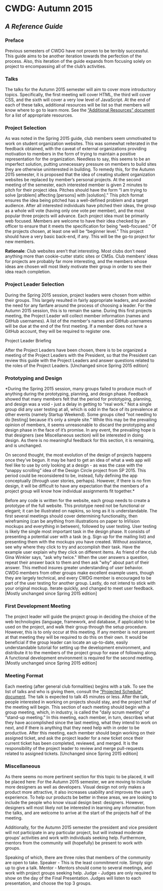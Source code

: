 # CWDG: Autumn 2015
## *A Reference Guide*

### Preface

Previous semesters of CWDG have not proven to be terribly successful. This guide aims to be another iteration towards the perfection of the process. Also, this iteration of the guide expands from focusing solely on project to encompassing all of the club’s activities.

### Talks

The talks for the Autumn 2015 semester will aim to cover more introductory topics. Specifically, the first meeting will cover HTML, the third will cover CSS, and the sixth will cover a very low level of JavaScript. At the end of each of these talks, additional resources will be list so that members will know where to go to learn more. See the [“Additional Resources” document](resources.md) for a list of appropriate resources.

### Project Selection

As was noted in the Spring 2015 guide, club members seem unmotivated to work on student organization websites. This was somewhat reiterated in the feedback obtained, with the caveat of external organizations providing motivation to members in the form of trying to maintain a positive representation for the organization. Needless to say, this seems to be an imperfect solution, putting unnecessary pressure on members to build sites they are otherwise uninterested in building.
To remedy this, for the Autumn 2015 semester, it is proposed that the idea of creating student organization websites be replaced by member’s personal projects. At the second meeting of the semester, each interested member is given 2 minutes to pitch for their project idea. Pitches should have the form “I am trying to solve [problem] affecting [persons] with [solution].” This pitch format ensures the idea being pitched has a well-defined problem and a target audience.
After all interested individuals have pitched their ideas, the group as a whole will vote (having only one vote per member), and the most popular three projects will advance. Each project idea must be primarily web focused. Members are welcome to have their idea checked by an officer to ensure that it meets the specification for being “web-focused.” Of the projects chosen, at least one will be “beginner level.” This project should have a very basic back-end, if any. This will be the go-to project for new members.

**Rationale**: Club websites aren’t that interesting. Most clubs don’t need anything more than cookie-cutter static sites or CMSs. Club members’ ideas for projects are probably far more interesting, and the members whose ideas are chosen will most likely motivate their group in order to see their idea reach completion.

### Project Leader Selection

During the Spring 2015 session, project leaders were chosen from within their groups. This largely resulted in fairly appropriate leaders, and avoided the need for any fanfare around the process of choosing a leader. For the Autumn 2015 session, this is to remain the same.
During this first projects meeting, the Project Leader will collect member information (names and GitHub usernames). A list of the member's names and GitHub usernames will be due at the end of the first meeting. If a member does not have a GitHub account, they will be required to register one.

Project Leader Briefing

After the Project Leaders have been chosen, there is to be organized a meeting of the Project Leaders with the President, so that the President can review this guide with the Project Leaders and answer questions related to the roles of the Project Leaders.
[Unchanged since Spring 2015 edition]

### Prototyping and Design

*During the Spring 2015 session, many groups failed to produce much of anything during the prototyping, planning, and design phase. Feedback showed that many members felt that the period for prototyping, planning, and design was a void - just a delay in getting to “real work.” Not a single group did any user testing at all, which is odd in the face of its prevalence at other events (namely Startup Weekend). Some groups cited “not needing to do [testing] because it’s only a simple site.”
While this may be the prevailing opinion of members, it seems unreasonable to discard the prototyping and design phase in the face of it’s promise. In any event, the prevailing hope is that designers (see Miscellaneous section) will be interested in doing design. As there is no meaningful feedback for this section, it is remaining, and is unchanged.

On second thought, the most evolution of the design of projects happens once they’ve begun. It may be hard to get an idea of what a web app will feel like to use by only looking at a design - as was the case with the “snappy scrolling” idea of the Design Circle project from SP 2015. This period could be reconsidered to be, instead, fully defining the app conceptually (through user stories, perhaps). However, if there is no firm design, it will be difficult to have any expectation that the members of a project group will know how individual assignments fit together.*

Before any code is written for the website, each group needs to create a prototype of the full website. This prototype need not be functional or elegant; it can be illustrated on napkins, so long as it is understandable. The first several meetings should cover determining functionality, then wireframing (can be anything from illustrations on paper to InVision mockups and everything in between), followed by user testing.
User testing is likely the single most important task in the design phase. It consists of presenting a potential user with a task (e.g. Sign up for the mailing list) and presenting them with the mockups you have created. Without assistance, see why where they click to try and accomplish their task. Have the example user explain why they click on different items. As friend of the club Gina Winkler says, "ask why twice." When the user answers a question, repeat their answer back to them and then ask "why" about part of their answer. This method insures greater understanding of user behavior. CWDG members from other groups make excellent example users, though they are largely technical, and every CWDG member is encouraged to be part of the user testing for another group. Lastly, do not intend to stick with your original mockup. Iterate quickly, and changed to meet user feedback.
[Mostly unchanged since Spring 2015 edition]

### First Development Meeting

The project leader will guide the project group in deciding the choice of the web technologies (language, framework, and database, if applicable) to be used on the project, and walk their group through the setup procedure. However, this is to only occur at this meeting. If any member is not present at that meeting they will be required to do this on their own. It would be beneficial if the group leader can locate an up-to-date, easily understandable tutorial for setting up the development environment, and distribute it to the members of the project group for ease of following along. A functional development environment is required for the second meeting.
[Mostly unchanged since Spring 2015 edition]

### Meeting Format

Each meeting (after general club formalities) begins with a talk. To see the list of talks and who is giving them, consult the [“Projected Schedule” document](projected_schedule.md). The talk is expected to talk 45 minutes or less. After the talk, people interested in working on projects should stay, and the project half of the meeting will begin. This section of each meeting should begin with a group meeting, which, in industry, is called the "daily scrum meeting" or “stand-up meeting.” In this meeting, each member, in turn, describes what they have accomplished since the last meeting, what they intend to work on next, and if there is anything that they need help with in order to be productive. After this meeting, each member should begin working on their assigned ticket, and ask the project leader for a new ticket once their current ticket has been completed, reviewed, and merged. It is the responsibility of the project leader to review and merge pull-requests related to assigned tickets.
[Unchanged since Spring 2015 edition]

### Miscellaneous

As there seems no more pertinent section for this topic to be placed, it will be placed here: For the Autumn 2015 semester, we are moving to include more designers as well as developers. Visual design not only makes a product more attractive, it also increases usability and improves the user’s experience. To help our products be better in these areas, we are looking to include the people who know visual design best: designers. However, designers will most likely not be interested in learning any information from the talks, and are welcome to arrive at the start of the projects half of the meeting.

Additionally, for the Autumn 2015 semester the president and vice president will not participate in any particular project, but will instead moderate groups’ activities and work with individuals seeking help. Furthermore, mentors from the community will (hopefully) be present to work with groups.

Speaking of which, there are three roles that members of the community are open to take.
Speaker - This is the least commitment role. Simply sign up to give a talk.
Mentor - Mentors should come to several meetings, and work with project groups seeking help.
Judge - Judges are only required to show on the day of the Final Presentation. Judges will listen to each presentation, and choose the top 3 groups.
